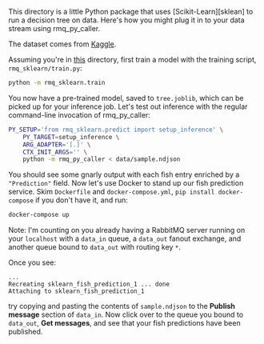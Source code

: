 This directory is a little Python package that uses [Scikit-Learn][sklean] to
run a decision tree on data. Here's how you might plug it in to your data
stream using rmq_py_caller.

[sklearn]: https://scikit-learn.org/stable/index.html

The dataset comes from [Kaggle][data].

[data]: https://www.kaggle.com/aungpyaeap/fish-market

Assuming you're in [this](.) directory, first train a model with the training
script, `rmq_sklearn/train.py`:

```sh
python -m rmq_sklearn.train
```

You now have a pre-trained model, saved to `tree.joblib`, which can be picked
up for your inference job. Let's test out inference with the regular
command-line invocation of rmq_py_caller:

```sh
PY_SETUP='from rmq_sklearn.predict import setup_inference' \
    PY_TARGET=setup_inference \
    ARG_ADAPTER='[.]' \
    CTX_INIT_ARGS='' \
    python -m rmq_py_caller < data/sample.ndjson
```

You should see some gnarly output with each fish entry enriched by a
`"Prediction"` field. Now let's use Docker to stand up our fish prediction
service. Skim `Dockerfile` and `docker-compose.yml`, `pip install
docker-compose` if you don't have it, and run:

```sh
docker-compose up
```

Note: I'm counting on you already having a RabbitMQ server running on your
`localhost` with a `data_in` queue, a `data_out` fanout exchange, and another
queue bound to `data_out` with routing key `*`.

Once you see:

```text
...
Recreating sklearn_fish_prediction_1 ... done
Attaching to sklearn_fish_prediction_1
```

try copying and pasting the contents of `sample.ndjson` to the **Publish
message** section of `data_in`. Now click over to the queue you bound to
`data_out`, **Get messages**, and see that your fish predictions have been
published.

